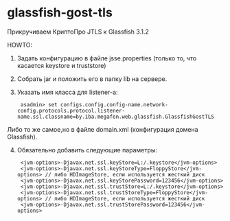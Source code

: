 glassfish-gost-tls
==================

Прикручиваем КриптоПро JTLS к Glassfish 3.1.2

HOWTO:

1) Задать конфигурацию в файле jsse.properties (только то, что касается keystore и truststore)

2) Собрать jar и положить его в папку lib на сервере.

3) Указать имя класса для listener-a:

        asadmin> set configs.config.config-name.network-config.protocols.protocol.listener-name.ssl.classname=by.iba.megafon.web.glassfish.GlassfishGostTLS

Либо то же самое,но в файле domain.xml (конфигурация домена Glassfish).

4) Обязательно добавить следующие параметры:

        <jvm-options>-Djavax.net.ssl.keyStore=L:/.keystore</jvm-options>
        <jvm-options>-Djavax.net.ssl.keyStoreType=FloppyStore</jvm-options> // либо HDImageStore, если используется жесткий диск
        <jvm-options>-Djavax.net.ssl.keyStorePassword=123456</jvm-options>
        <jvm-options>-Djavax.net.ssl.trustStore=L:/.keystore</jvm-options>
        <jvm-options>-Djavax.net.ssl.trustStoreType=FloppyStore</jvm-options> // либо HDImageStore, если используется жесткий диск
        <jvm-options>-Djavax.net.ssl.trustStorePassword=123456</jvm-options>
